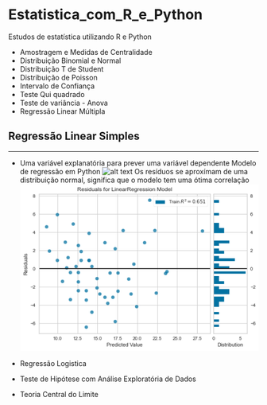 # Estatistica_com_R_e_Python
Estudos de estatística utilizando R e Python 

* Amostragem e Medidas de Centralidade
* Distribuição Binomial e Normal
* Distribuição T de Student
* Distribuição de Poisson
* Intervalo de Confiança
* Teste Qui quadrado
* Teste de variância - Anova
* Regressão Linear Múltipla
## Regressão Linear Simples
---
* Uma variável explanatória para prever uma variável dependente
Modelo de regressão em Python
![alt text](https://github.com/emariot/Estatistica_com_R_e_Python/blob/main/Python/img/Regress%C3%A3o_linear_simples.png)
Os resíduos se aproxímam de uma distribuição normal, significa que o modelo tem uma ótima correlação 
![alt text](https://github.com/emariot/Estatistica_com_R_e_Python/blob/main/Python/img/Regress%C3%A3o_linear_simples_res%C3%ADduos.png)

* Regressão Logistica
* Teste de Hipótese com Análise Exploratória de Dados
* Teoria Central do Limite
